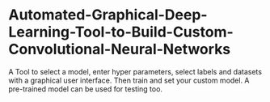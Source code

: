 # Automated-Graphical-Deep-Learning-Tool-to-Build-Custom-Convolutional-Neural-Networks
A Tool to select a model, enter hyper parameters, select labels and datasets with a graphical user interface. Then train and set your custom model. A pre-trained model can be used for testing too. 
